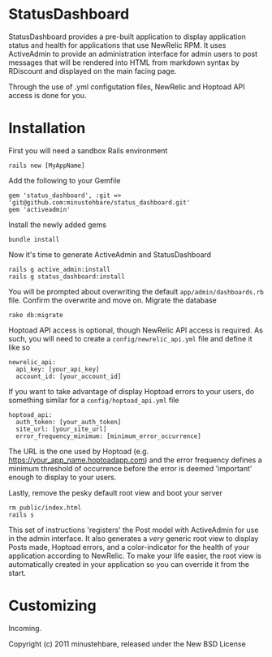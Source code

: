 StatusDashboard
===============

StatusDashboard provides a pre-built application to display application status and health for applications that use NewRelic RPM.  It uses ActiveAdmin to provide an administration interface for admin users to post messages that will be rendered into HTML from markdown syntax by RDiscount and displayed on the main facing page.

Through the use of .yml configutation files, NewRelic and Hoptoad API access is done for you.

Installation
============

First you will need a sandbox Rails environment

`rails new [MyAppName]`

Add the following to your Gemfile

    gem 'status_dashboard', :git => 'git@github.com:minustehbare/status_dashboard.git'
    gem 'activeadmin'

Install the newly added gems

`bundle install`

Now it's time to generate ActiveAdmin and StatusDashboard

    rails g active_admin:install
    rails g status_dashboard:install

You will be prompted about overwriting the default `app/admin/dashboards.rb` file.  Confirm the overwrite and move on.  Migrate the database

`rake db:migrate`

Hoptoad API access is optional, though NewRelic API access is required.  As such, you will need to create a `config/newrelic_api.yml` file and define it like so

    newrelic_api:
      api_key: [your_api_key]
      account_id: [your_account_id]

If you want to take advantage of display Hoptoad errors to your users, do something similar for a `config/hoptoad_api.yml` file

    hoptoad_api:
      auth_token: [your_auth_token]
      site_url: [your_site_url]
      error_frequency_minimum: [minimum_error_occurrence]

The URL is the one used by Hoptoad (e.g. https://your_app_name.hoptoadapp.com) and the error frequency defines a minimum threshold of occurrence before the error is deemed 'important' enough to display to your users.

Lastly, remove the pesky default root view and boot your server

    rm public/index.html
    rails s

This set of instructions 'registers' the Post model with ActiveAdmin for use in the admin interface.  It also generates a _very_ generic root view to display Posts made, Hoptoad errors, and a color-indicator for the health of your application according to NewRelic.  To make your life easier, the root view is automatically created in your application so you can override it from the start.

Customizing
===========

Incoming.

Copyright (c) 2011 minustehbare, released under the New BSD License
